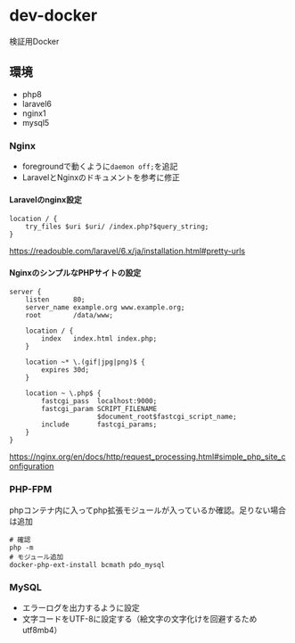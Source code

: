 # dev-docker
検証用Docker

## 環境
- php8
- laravel6
- nginx1
- mysql5

### Nginx
- foregroundで動くように`daemon off;`を追記
- LaravelとNginxのドキュメントを参考に修正

#### Laravelのnginx設定

```
location / {
    try_files $uri $uri/ /index.php?$query_string;
}
```

https://readouble.com/laravel/6.x/ja/installation.html#pretty-urls

#### NginxのシンプルなPHPサイトの設定

```
server {
    listen      80;
    server_name example.org www.example.org;
    root        /data/www;

    location / {
        index   index.html index.php;
    }

    location ~* \.(gif|jpg|png)$ {
        expires 30d;
    }

    location ~ \.php$ {
        fastcgi_pass  localhost:9000;
        fastcgi_param SCRIPT_FILENAME
                      $document_root$fastcgi_script_name;
        include       fastcgi_params;
    }
}
```

https://nginx.org/en/docs/http/request_processing.html#simple_php_site_configuration

### PHP-FPM
phpコンテナ内に入ってphp拡張モジュールが入っているか確認。足りない場合は追加
```
# 確認
php -m
# モジュール追加
docker-php-ext-install bcmath pdo_mysql
```

### MySQL
- エラーログを出力するように設定
- 文字コードをUTF-8に設定する（絵文字の文字化けを回避するためutf8mb4）
